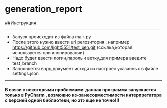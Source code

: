# generation_report
##Инструкция
***
* Запуск происходит из файла main.py 
* После этого нужно ввести url репозитория , например https://github.com/light5551/test_gen.git (ссылка,которая используется при клонировании)
* Надо будет ввести логин,пароль и ветку,для примера введите test_branch
* Заполняется ворд документ исходя из настроек указанных в файле settings.json
____________________
#### В связи с некоторыми проблемами, данная программа запускается только в PyCharm , возможно из-за несовместимости интерпретатора с версией одной библиотеки, но это еще не точно!!!
